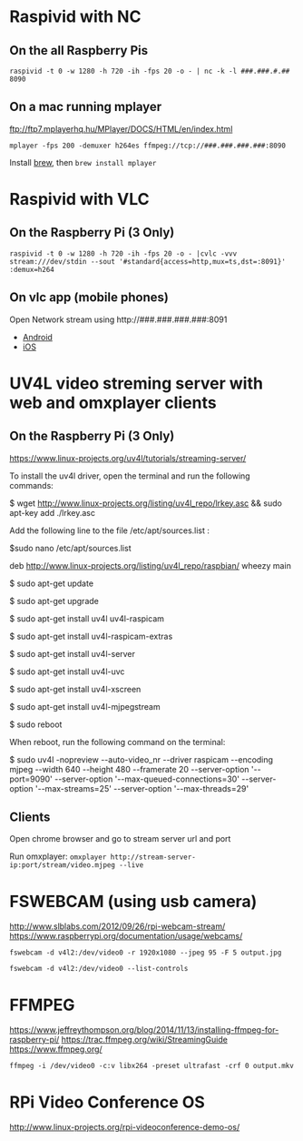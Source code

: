 

# Raspivid with NC
## On the all Raspberry Pis
```raspivid -t 0 -w 1280 -h 720 -ih -fps 20 -o - | nc -k -l ###.###.#.## 8090```

## On a mac running mplayer

ftp://ftp7.mplayerhq.hu/MPlayer/DOCS/HTML/en/index.html

```mplayer -fps 200 -demuxer h264es ffmpeg://tcp://###.###.###.###:8090```

Install [brew](https://brew.sh/), then `brew install mplayer`

# Raspivid with VLC
## On the Raspberry Pi (3 Only) 
```raspivid -t 0 -w 1280 -h 720 -ih -fps 20 -o - |cvlc -vvv stream:///dev/stdin --sout '#standard{access=http,mux=ts,dst=:8091}' :demux=h264```

## On vlc app (mobile phones)
Open Network stream using http://###.###.###.###:8091

- [Android](https://play.google.com/store/apps/details?id=org.videolan.vlc&hl=en)
- [iOS](https://itunes.apple.com/us/app/vlc-for-mobile/id650377962?mt=8)

# UV4L video streming server with web and omxplayer clients
## On the Raspberry Pi (3 Only)
https://www.linux-projects.org/uv4l/tutorials/streaming-server/

To install the uv4l driver, open the terminal and run the following commands:

$ wget http://www.linux-projects.org/listing/uv4l_repo/lrkey.asc && sudo apt-key add ./lrkey.asc

Add the following line to the file /etc/apt/sources.list :

$sudo nano /etc/apt/sources.list

deb http://www.linux-projects.org/listing/uv4l_repo/raspbian/ wheezy main

$ sudo apt-get update

$ sudo apt-get upgrade

$ sudo apt-get install uv4l uv4l-raspicam

$ sudo apt-get install uv4l-raspicam-extras

$ sudo apt-get install uv4l-server

$ sudo apt-get install uv4l-uvc

$ sudo apt-get install uv4l-xscreen

$ sudo apt-get install uv4l-mjpegstream

$ sudo reboot

When reboot, run the following command on the terminal:

$ sudo uv4l -nopreview --auto-video_nr --driver raspicam --encoding mjpeg --width 640 --height 480 --framerate 20 --server-option '--port=9090' --server-option '--max-queued-connections=30' --server-option '--max-streams=25' --server-option '--max-threads=29'

## Clients
Open chrome browser and go to stream server url and port

Run omxplayer:
```omxplayer http://stream-server-ip:port/stream/video.mjpeg --live```

# FSWEBCAM (using usb camera)

http://www.slblabs.com/2012/09/26/rpi-webcam-stream/
https://www.raspberrypi.org/documentation/usage/webcams/

```fswebcam -d v4l2:/dev/video0 -r 1920x1080 --jpeg 95 -F 5 output.jpg```

```fswebcam -d v4l2:/dev/video0 --list-controls```

# FFMPEG
https://www.jeffreythompson.org/blog/2014/11/13/installing-ffmpeg-for-raspberry-pi/
https://trac.ffmpeg.org/wiki/StreamingGuide
https://www.ffmpeg.org/

```ffmpeg -i /dev/video0 -c:v libx264 -preset ultrafast -crf 0 output.mkv```

# RPi Video Conference OS

http://www.linux-projects.org/rpi-videoconference-demo-os/
